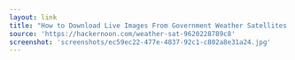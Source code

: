 ```yaml
---
layout: link
title: "How to Download Live Images From Government Weather Satellites - By"
source: 'https://hackernoon.com/weather-sat-9620228789c8'
screenshot: 'screenshots/ec59ec22-477e-4837-92c1-c802a8e31a24.jpg'
---
```


